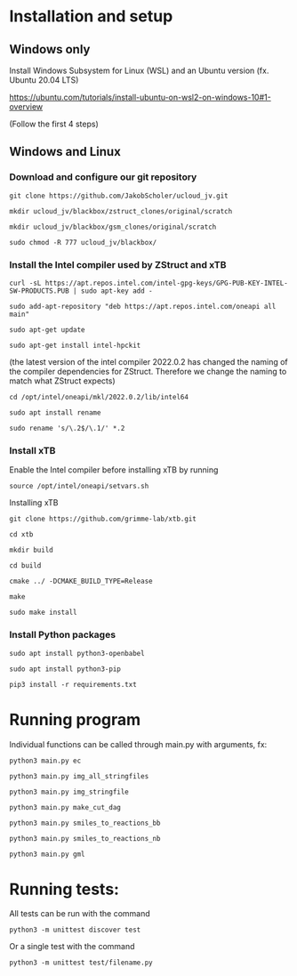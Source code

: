 # Installation and setup
## Windows only
  Install Windows Subsystem for Linux (WSL) and an Ubuntu version (fx. Ubuntu 20.04 LTS)
  
  https://ubuntu.com/tutorials/install-ubuntu-on-wsl2-on-windows-10#1-overview
  
  (Follow the first 4 steps)
## Windows and Linux
### Download and configure our git repository
```
git clone https://github.com/JakobScholer/ucloud_jv.git 
```
```
mkdir ucloud_jv/blackbox/zstruct_clones/original/scratch
```
```
mkdir ucloud_jv/blackbox/gsm_clones/original/scratch
```
```
sudo chmod -R 777 ucloud_jv/blackbox/
```
### Install the Intel compiler used by ZStruct and xTB
```
curl -sL https://apt.repos.intel.com/intel-gpg-keys/GPG-PUB-KEY-INTEL-SW-PRODUCTS.PUB | sudo apt-key add -
```
```
sudo add-apt-repository "deb https://apt.repos.intel.com/oneapi all main"
```
```
sudo apt-get update
```
```
sudo apt-get install intel-hpckit
```
  (the latest version of the intel compiler 2022.0.2 has changed the naming of the compiler dependencies for ZStruct. Therefore we change the naming to match what ZStruct expects)
```
cd /opt/intel/oneapi/mkl/2022.0.2/lib/intel64
```
```
sudo apt install rename
```
```
sudo rename 's/\.2$/\.1/' *.2
```
### Install xTB
Enable the Intel compiler before installing xTB by running
```
source /opt/intel/oneapi/setvars.sh
```
Installing xTB
```
git clone https://github.com/grimme-lab/xtb.git
```
```
cd xtb
```
```
mkdir build
```
```
cd build
```
```
cmake ../ -DCMAKE_BUILD_TYPE=Release
```
```
make
```
```
sudo make install
```
### Install Python packages
```
sudo apt install python3-openbabel
```
```
sudo apt install python3-pip
```
```
pip3 install -r requirements.txt
```



# Running program
Individual functions can be called through main.py with arguments, fx:
```
python3 main.py ec
```
```
python3 main.py img_all_stringfiles
```
```
python3 main.py img_stringfile
```
```
python3 main.py make_cut_dag
```
```
python3 main.py smiles_to_reactions_bb
```
```
python3 main.py smiles_to_reactions_nb
```
```
python3 main.py gml
```

# Running tests:
All tests can be run with the command
```
python3 -m unittest discover test
```
Or a single test with the command
```
python3 -m unittest test/filename.py
```

